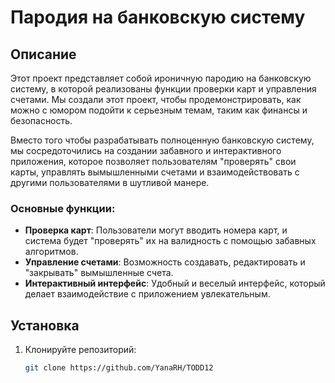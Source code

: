 # Пародия на банковскую систему

## Описание
Этот проект представляет собой ироничную пародию на банковскую систему, в которой реализованы функции проверки карт и управления счетами. Мы создали этот проект, чтобы продемонстрировать, как можно с юмором подойти к серьезным темам, таким как финансы и безопасность. 

Вместо того чтобы разрабатывать полноценную банковскую систему, мы сосредоточились на создании забавного и интерактивного приложения, которое позволяет пользователям "проверять" свои карты, управлять вымышленными счетами и взаимодействовать с другими пользователями в шутливой манере. 

### Основные функции:
- **Проверка карт**: Пользователи могут вводить номера карт, и система будет "проверять" их на валидность с помощью забавных алгоритмов.
- **Управление счетами**: Возможность создавать, редактировать и "закрывать" вымышленные счета.
- **Интерактивный интерфейс**: Удобный и веселый интерфейс, который делает взаимодействие с приложением увлекательным.

## Установка
1. Клонируйте репозиторий:
   ```bash
   git clone https://github.com/YanaRH/TODD12
